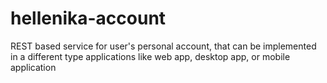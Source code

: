 # hellenika-account
REST based service for user's personal account, that can be implemented in a different type applications like web app, desktop app, or mobile application
